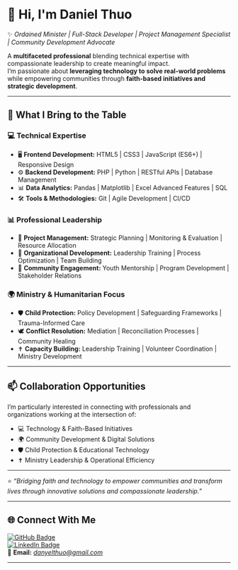 # 👋 Hi, I'm **Daniel Thuo**

✨ *Ordained Minister | Full-Stack Developer | Project Management Specialist | Community Development Advocate*  

A **multifaceted professional** blending technical expertise with compassionate leadership to create meaningful impact.  
I’m passionate about **leveraging technology to solve real-world problems** while empowering communities through **faith-based initiatives and strategic development**.  

---

## 🚀 What I Bring to the Table  

### 💻 Technical Expertise  
- 🖥️ **Frontend Development:** HTML5 | CSS3 | JavaScript (ES6+) | Responsive Design  
- ⚙️ **Backend Development:** PHP | Python | RESTful APIs | Database Management  
- 📊 **Data Analytics:** Pandas | Matplotlib | Excel Advanced Features | SQL  
- 🛠️ **Tools & Methodologies:** Git | Agile Development | CI/CD  

### 📊 Professional Leadership  
- 📌 **Project Management:** Strategic Planning | Monitoring & Evaluation | Resource Allocation  
- 🏢 **Organizational Development:** Leadership Training | Process Optimization | Team Building  
- 🤝 **Community Engagement:** Youth Mentorship | Program Development | Stakeholder Relations  

### 🌍 Ministry & Humanitarian Focus  
- 🛡️ **Child Protection:** Policy Development | Safeguarding Frameworks | Trauma-Informed Care  
- 🕊️ **Conflict Resolution:** Mediation | Reconciliation Processes | Community Healing  
- ✝️ **Capacity Building:** Leadership Training | Volunteer Coordination | Ministry Development  

---

## 📫 Collaboration Opportunities  

I’m particularly interested in connecting with professionals and organizations working at the intersection of:  
- 💻 Technology & Faith-Based Initiatives  
- 🌍 Community Development & Digital Solutions  
- 🛡️ Child Protection & Educational Technology  
- ✝️ Ministry Leadership & Operational Efficiency  

---

⭐️ *“Bridging faith and technology to empower communities and transform lives through innovative solutions and compassionate leadership.”*  

---

## 🌐 Connect With Me  

[![GitHub Badge](https://img.shields.io/badge/-danielkthuo-black?style=flat-square&logo=GitHub&logoColor=white&link=https://github.com/danielkthuo)](https://github.com/danielkthuo)  
[![LinkedIn Badge](https://img.shields.io/badge/-LinkedIn-blue?style=flat-square&logo=Linkedin&logoColor=white&link=https://linkedin.com/in/your-link)](https://linkedin.com/in/your-link)  
📧 **Email:** *danyelthuo@gmail.com*  

---

